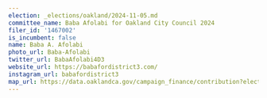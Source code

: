 ```yaml
---
election: _elections/oakland/2024-11-05.md
committee_name: Baba Afolabi for Oakland City Council 2024
filer_id: '1467002'
is_incumbent: false
name: Baba A. Afolabi
photo_url: Baba-Afolabi
twitter_url: BabaAfolabi4D3
website_url: https://babafordistrict3.com/
instagram_url: babafordistrict3
map_url: https://data.oaklandca.gov/campaign_finance/contribution?electionYear=2024&candidates=1467002&since=2021-07-07&until=2024-08-09
---
```

